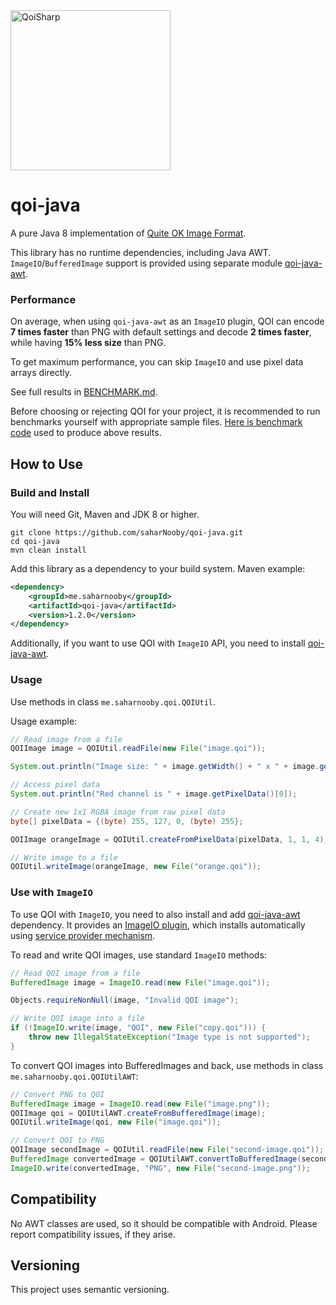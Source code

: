 <img src="https://qoiformat.org/qoi-logo.svg" alt="QoiSharp" width="256"/>

# qoi-java

A pure Java 8 implementation of [Quite OK Image Format](https://github.com/phoboslab/qoi).

This library has no runtime dependencies, including Java AWT. `ImageIO`/`BufferedImage` support is provided using separate module [qoi-java-awt](https://github.com/saharNooby/qoi-java-awt).

### Performance

On average, when using `qoi-java-awt` as an `ImageIO` plugin, QOI can encode **7 times faster** than PNG with default settings and decode **2 times faster**, while having **15% less size** than PNG.

To get maximum performance, you can skip `ImageIO` and use pixel data arrays directly.

See full results in [BENCHMARK.md](https://github.com/saharNooby/qoi-java/blob/main/BENCHMARK.md).

Before choosing or rejecting QOI for your project, it is recommended to run benchmarks yourself with appropriate sample files. [Here is benchmark code](https://github.com/saharNooby/qoi-java-awt/blob/main/src/test/java/me/saharnooby/qoi/benchmark/FormatComparisonBenchmark.java) used to produce above results.

## How to Use

### Build and Install

You will need Git, Maven and JDK 8 or higher.

```shell
git clone https://github.com/saharNooby/qoi-java.git
cd qoi-java
mvn clean install
```

Add this library as a dependency to your build system. Maven example:

```xml
<dependency>
    <groupId>me.saharnooby</groupId>
    <artifactId>qoi-java</artifactId>
    <version>1.2.0</version>
</dependency>
```

Additionally, if you want to use QOI with `ImageIO` API, you need to install [qoi-java-awt](https://github.com/saharNooby/qoi-java-awt). 

### Usage

Use methods in class `me.saharnooby.qoi.QOIUtil`.

Usage example:

```java
// Read image from a file
QOIImage image = QOIUtil.readFile(new File("image.qoi"));

System.out.println("Image size: " + image.getWidth() + " x " + image.getHeight());

// Access pixel data
System.out.println("Red channel is " + image.getPixelData()[0]);

// Create new 1x1 RGBA image from raw pixel data
byte[] pixelData = {(byte) 255, 127, 0, (byte) 255};

QOIImage orangeImage = QOIUtil.createFromPixelData(pixelData, 1, 1, 4);

// Write image to a file
QOIUtil.writeImage(orangeImage, new File("orange.qoi"));
```

### Use with `ImageIO`

To use QOI with `ImageIO`, you need to also install and add [qoi-java-awt](https://github.com/saharNooby/qoi-java-awt) dependency. It provides an [ImageIO plugin](https://docs.oracle.com/javase/8/docs/technotes/guides/imageio/spec/extending.fm1.html), which installs automatically using [service provider mechanism](https://docs.oracle.com/javase/tutorial/sound/SPI-intro.html).

To read and write QOI images, use standard `ImageIO` methods:

```java
// Read QOI image from a file
BufferedImage image = ImageIO.read(new File("image.qoi"));

Objects.requireNonNull(image, "Invalid QOI image");

// Write QOI image into a file
if (!ImageIO.write(image, "QOI", new File("copy.qoi"))) {
	throw new IllegalStateException("Image type is not supported");
}
```

To convert QOI images into BufferedImages and back, use methods in class `me.saharnooby.qoi.QOIUtilAWT`:

```java
// Convert PNG to QOI
BufferedImage image = ImageIO.read(new File("image.png"));
QOIImage qoi = QOIUtilAWT.createFromBufferedImage(image);
QOIUtil.writeImage(qoi, new File("image.qoi"));

// Convert QOI to PNG
QOIImage secondImage = QOIUtil.readFile(new File("second-image.qoi"));
BufferedImage convertedImage = QOIUtilAWT.convertToBufferedImage(secondImage);
ImageIO.write(convertedImage, "PNG", new File("second-image.png"));
```

## Compatibility

No AWT classes are used, so it should be compatible with Android. Please report compatibility issues, if they arise.

## Versioning

This project uses semantic versioning.
